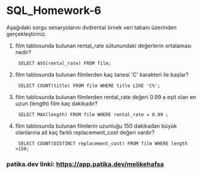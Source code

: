 # SQL_Homework-6

Aşağıdaki sorgu senaryolarını dvdrental örnek veri tabanı üzerinden gerçekleştiriniz.

1. film tablosunda bulunan rental_rate sütunundaki değerlerin ortalaması nedir?

        SELECT AVG(rental_rate) FROM film;

2. film tablosunda bulunan filmlerden kaç tanesi 'C' karakteri ile başlar?

        SELECT COUNT(title) FROM film WHERE title LIKE 'C%';

3. film tablosunda bulunan filmlerden rental_rate değeri 0.99 a eşit olan en uzun (length) film kaç dakikadır?

        SELECT MAX(length) FROM film WHERE rental_rate = 0.99 ;

4. film tablosunda bulunan filmlerin uzunluğu 150 dakikadan büyük olanlarına ait kaç farklı replacement_cost değeri vardır?

        SELECT COUNT(DISTINCT replacement_cost) FROM film WHERE length >150;
        
 ### patika.dev linki: https://app.patika.dev/melikehafsa

